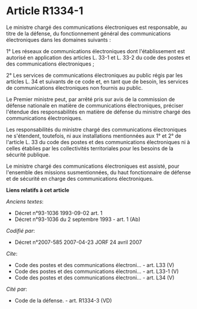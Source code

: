 # Article R1334-1

Le ministre chargé des communications électroniques est responsable, au titre de la défense, du fonctionnement général des
communications électroniques dans les domaines suivants : 

1° Les réseaux de communications électroniques dont l'établissement est autorisé en application des articles L. 33-1 et L.
33-2 du code des postes et des communications électroniques ; 

2° Les services de communications électroniques au public régis par les articles L. 34 et suivants de ce code et, en tant que
de besoin, les services de communications électroniques non fournis au public. 

Le Premier ministre peut, par arrêté pris sur avis de la commission de défense nationale en matière de communications
électroniques, préciser l'étendue des responsabilités en matière de défense du ministre chargé des communications
électroniques. 

Les responsabilités du ministre chargé des communications électroniques ne s'étendent, toutefois, ni aux installations
mentionnées aux 1° et 2° de l'article L. 33 du code des postes et des communications électroniques ni à celles établies par
les collectivités territoriales pour les besoins de la sécurité publique. 

Le ministre chargé des communications électroniques est assisté, pour l'ensemble des missions susmentionnées, du haut
fonctionnaire de défense et de sécurité en charge des communications électroniques.

**Liens relatifs à cet article**

_Anciens textes_:

  - Décret n°93-1036 1993-09-02 art. 1
  - Décret n°93-1036 du 2 septembre 1993 - art. 1 (Ab)

_Codifié par_:

  - Décret n°2007-585 2007-04-23 JORF 24 avril 2007

_Cite_:

  - Code des postes et des communications électroni... - art. L33 (V)
  - Code des postes et des communications électroni... - art. L33-1 (V)
  - Code des postes et des communications électroni... - art. L34 (V)

_Cité par_:

  - Code de la défense. - art. R1334-3 (VD)
